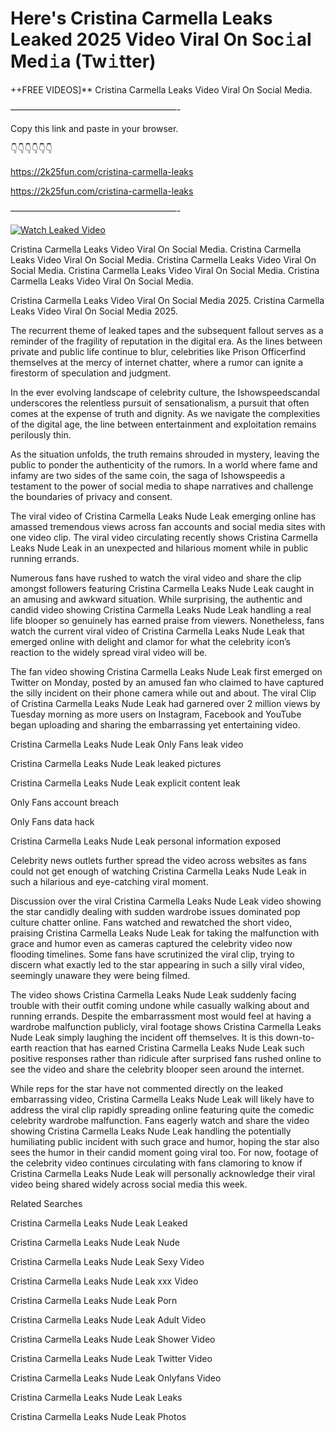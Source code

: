 # Here's Cristina Carmella Leaks Leaked 2025 Video Viral On Soc𝚒al Med𝚒a (Tw𝚒tter)

++FREE VIDEOS]** Cristina Carmella Leaks Video Viral On Social Media.

———————————————————-

Copy this link and paste in your browser.

👇👇👇👇👇👇

https://2k25fun.com/cristina-carmella-leaks

https://2k25fun.com/cristina-carmella-leaks

———————————————————-

[![Watch Leaked Video](https://miro.medium.com/v2/resize:fit:828/format:webp/1*cilzJN44JGOrTw9NJCrNHA.gif "Watch Leaked Video")](https://2k25fun.com/cristina-carmella-leaks)

Cristina Carmella Leaks Video Viral On Social Media. Cristina Carmella Leaks Video Viral On Social Media. Cristina Carmella Leaks Video Viral On Social Media. Cristina Carmella Leaks Video Viral On Social Media. Cristina Carmella Leaks Video Viral On Social Media.

Cristina Carmella Leaks Video Viral On Social Media 2025. Cristina Carmella Leaks Video Viral On Social Media 2025.

The recurrent theme of leaked tapes and the subsequent fallout serves as a reminder of the fragility of reputation in the digital era. As the lines between private and public life continue to blur, celebrities like Prison Officerfind themselves at the mercy of internet chatter, where a rumor can ignite a firestorm of speculation and judgment.

In the ever evolving landscape of celebrity culture, the Ishowspeedscandal underscores the relentless pursuit of sensationalism, a pursuit that often comes at the expense of truth and dignity. As we navigate the complexities of the digital age, the line between entertainment and exploitation remains perilously thin.

As the situation unfolds, the truth remains shrouded in mystery, leaving the public to ponder the authenticity of the rumors. In a world where fame and infamy are two sides of the same coin, the saga of Ishowspeedis a testament to the power of social media to shape narratives and challenge the boundaries of privacy and consent.

The viral video of Cristina Carmella Leaks Nude Leak emerging online has amassed tremendous views across fan accounts and social media sites with one video clip. The viral video circulating recently shows Cristina Carmella Leaks Nude Leak in an unexpected and hilarious moment while in public running errands.

Numerous fans have rushed to watch the viral video and share the clip amongst followers featuring Cristina Carmella Leaks Nude Leak caught in an amusing and awkward situation. While surprising, the authentic and candid video showing Cristina Carmella Leaks Nude Leak handling a real life blooper so genuinely has earned praise from viewers. Nonetheless, fans watch the current viral video of Cristina Carmella Leaks Nude Leak that emerged online with delight and clamor for what the celebrity icon’s reaction to the widely spread viral video will be.

The fan video showing Cristina Carmella Leaks Nude Leak first emerged on Twitter on Monday, posted by an amused fan who claimed to have captured the silly incident on their phone camera while out and about. The viral Clip of Cristina Carmella Leaks Nude Leak had garnered over 2 million views by Tuesday morning as more users on Instagram, Facebook and YouTube began uploading and sharing the embarrassing yet entertaining video.

Cristina Carmella Leaks Nude Leak Only Fans leak video

Cristina Carmella Leaks Nude Leak leaked pictures

Cristina Carmella Leaks Nude Leak explicit content leak

Only Fans account breach

Only Fans data hack

Cristina Carmella Leaks Nude Leak personal information exposed

Celebrity news outlets further spread the video across websites as fans could not get enough of watching Cristina Carmella Leaks Nude Leak in such a hilarious and eye-catching viral moment.

Discussion over the viral Cristina Carmella Leaks Nude Leak video showing the star candidly dealing with sudden wardrobe issues dominated pop culture chatter online. Fans watched and rewatched the short video, praising Cristina Carmella Leaks Nude Leak for taking the malfunction with grace and humor even as cameras captured the celebrity video now flooding timelines. Some fans have scrutinized the viral clip, trying to discern what exactly led to the star appearing in such a silly viral video, seemingly unaware they were being filmed.

The video shows Cristina Carmella Leaks Nude Leak suddenly facing trouble with their outfit coming undone while casually walking about and running errands. Despite the embarrassment most would feel at having a wardrobe malfunction publicly, viral footage shows Cristina Carmella Leaks Nude Leak simply laughing the incident off themselves. It is this down-to-earth reaction that has earned Cristina Carmella Leaks Nude Leak such positive responses rather than ridicule after surprised fans rushed online to see the video and share the celebrity blooper seen around the internet.

While reps for the star have not commented directly on the leaked embarrassing video, Cristina Carmella Leaks Nude Leak will likely have to address the viral clip rapidly spreading online featuring quite the comedic celebrity wardrobe malfunction. Fans eagerly watch and share the video showing Cristina Carmella Leaks Nude Leak handling the potentially humiliating public incident with such grace and humor, hoping the star also sees the humor in their candid moment going viral too. For now, footage of the celebrity video continues circulating with fans clamoring to know if Cristina Carmella Leaks Nude Leak will personally acknowledge their viral video being shared widely across social media this week.

Related Searches

Cristina Carmella Leaks Nude Leak Leaked

Cristina Carmella Leaks Nude Leak Nude

Cristina Carmella Leaks Nude Leak Sexy Video

Cristina Carmella Leaks Nude Leak xxx Video

Cristina Carmella Leaks Nude Leak Porn

Cristina Carmella Leaks Nude Leak Adult Video

Cristina Carmella Leaks Nude Leak Shower Video

Cristina Carmella Leaks Nude Leak Twitter Video

Cristina Carmella Leaks Nude Leak Onlyfans Video

Cristina Carmella Leaks Nude Leak Leaks

Cristina Carmella Leaks Nude Leak Photos